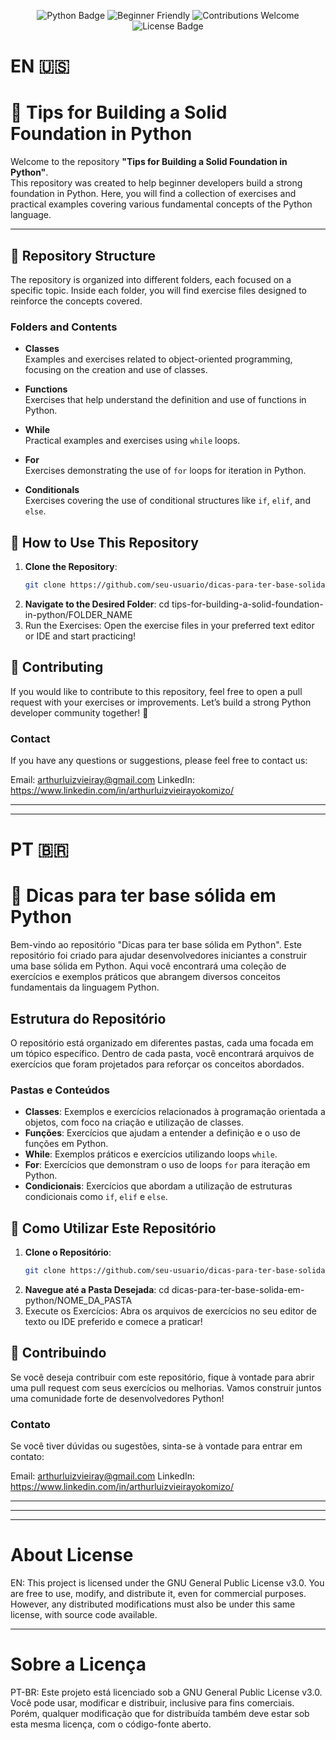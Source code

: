 <p align="center">
  <img src="https://img.shields.io/badge/Python-3.x-blue?style=for-the-badge&logo=python" alt="Python Badge" />
  <img src="https://img.shields.io/badge/Beginner%20Friendly-✔️-brightgreen?style=for-the-badge" alt="Beginner Friendly" />
  <img src="https://img.shields.io/badge/Contributions-Welcome-orange?style=for-the-badge" alt="Contributions Welcome" />
  <img src="https://img.shields.io/github/license/seu-usuario/dicas-para-ter-base-solida-em-python?style=for-the-badge" alt="License Badge" />
</p>

# EN 🇺🇸

# 🐍 Tips for Building a Solid Foundation in Python

Welcome to the repository **"Tips for Building a Solid Foundation in Python"**.  
This repository was created to help beginner developers build a strong foundation in Python. Here, you will find a collection of exercises and practical examples covering various fundamental concepts of the Python language.

---

## 📁 Repository Structure

The repository is organized into different folders, each focused on a specific topic. Inside each folder, you will find exercise files designed to reinforce the concepts covered.

### Folders and Contents

- **Classes**  
  Examples and exercises related to object-oriented programming, focusing on the creation and use of classes.

- **Functions**  
  Exercises that help understand the definition and use of functions in Python.

- **While**  
  Practical examples and exercises using `while` loops.

- **For**  
  Exercises demonstrating the use of `for` loops for iteration in Python.

- **Conditionals**  
  Exercises covering the use of conditional structures like `if`, `elif`, and `else`.

## 🚀 How to Use This Repository

1. **Clone the Repository**:
   ```bash
   git clone https://github.com/seu-usuario/dicas-para-ter-base-solida-em-python.git
2. **Navigate to the Desired Folder**:
   cd tips-for-building-a-solid-foundation-in-python/FOLDER_NAME
3. Run the Exercises: Open the exercise files in your preferred text editor or IDE and start practicing!

## 🤝 Contributing
If you would like to contribute to this repository, feel free to open a pull request with your exercises or improvements.
Let’s build a strong Python developer community together! 💪

### Contact

If you have any questions or suggestions, please feel free to contact us:

Email: arthurluizvieiray@gmail.com
LinkedIn: https://www.linkedin.com/in/arthurluizvieirayokomizo/

---

---

# PT 🇧🇷

# 🐍 Dicas para ter base sólida em Python

Bem-vindo ao repositório "Dicas para ter base sólida em Python". Este repositório foi criado para ajudar desenvolvedores iniciantes a construir uma base sólida em Python. Aqui você encontrará uma coleção de exercícios e exemplos práticos que abrangem diversos conceitos fundamentais da linguagem Python.

## Estrutura do Repositório

O repositório está organizado em diferentes pastas, cada uma focada em um tópico específico. Dentro de cada pasta, você encontrará arquivos de exercícios que foram projetados para reforçar os conceitos abordados.

### Pastas e Conteúdos

- **Classes**: Exemplos e exercícios relacionados à programação orientada a objetos, com foco na criação e utilização de classes.
- **Funções**: Exercícios que ajudam a entender a definição e o uso de funções em Python.
- **While**: Exemplos práticos e exercícios utilizando loops `while`.
- **For**: Exercícios que demonstram o uso de loops `for` para iteração em Python.
- **Condicionais**: Exercícios que abordam a utilização de estruturas condicionais como `if`, `elif` e `else`.

## 🚀 Como Utilizar Este Repositório

1. **Clone o Repositório**:
   ```bash
   git clone https://github.com/seu-usuario/dicas-para-ter-base-solida-em-python.git

2. **Navegue até a Pasta Desejada**:
   cd dicas-para-ter-base-solida-em-python/NOME_DA_PASTA
3. Execute os Exercícios: Abra os arquivos de exercícios no seu editor de texto ou IDE preferido e comece a praticar!

## 🤝 Contribuindo
Se você deseja contribuir com este repositório, fique à vontade para abrir uma pull request com seus exercícios ou melhorias. Vamos construir juntos uma comunidade forte de desenvolvedores Python!

### Contato
Se você tiver dúvidas ou sugestões, sinta-se à vontade para entrar em contato:

Email: arthurluizvieiray@gmail.com
LinkedIn: https://www.linkedin.com/in/arthurluizvieirayokomizo/

---
---
---
# About License

EN:
This project is licensed under the GNU General Public License v3.0.
You are free to use, modify, and distribute it, even for commercial purposes.
However, any distributed modifications must also be under this same license, with source code available.

---

# Sobre a Licença
PT-BR:
Este projeto está licenciado sob a GNU General Public License v3.0.
Você pode usar, modificar e distribuir, inclusive para fins comerciais.
Porém, qualquer modificação que for distribuída também deve estar sob esta mesma licença, com o código-fonte aberto.
